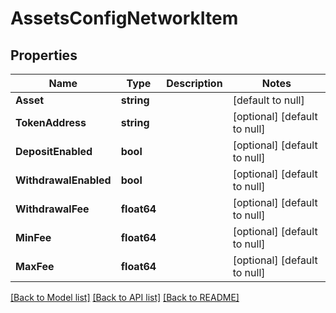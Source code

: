 # AssetsConfigNetworkItem

## Properties
Name | Type | Description | Notes
------------ | ------------- | ------------- | -------------
**Asset** | **string** |  | [default to null]
**TokenAddress** | **string** |  | [optional] [default to null]
**DepositEnabled** | **bool** |  | [optional] [default to null]
**WithdrawalEnabled** | **bool** |  | [optional] [default to null]
**WithdrawalFee** | **float64** |  | [optional] [default to null]
**MinFee** | **float64** |  | [optional] [default to null]
**MaxFee** | **float64** |  | [optional] [default to null]

[[Back to Model list]](../README.md#documentation-for-models) [[Back to API list]](../README.md#documentation-for-api-endpoints) [[Back to README]](../README.md)


